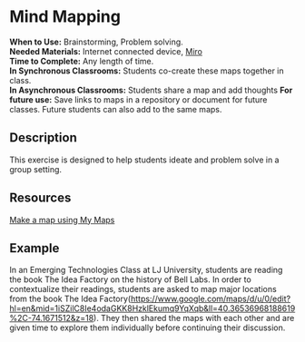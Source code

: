 # Mind Mapping

**When to Use:** Brainstorming, Problem solving.    
**Needed Materials:** Internet connected device, [Miro](https://miro.com/app/dashboard/)   
**Time to Complete:** Any length of time.     
**In Synchronous Classrooms:** Students co-create these maps together in class.  
**In Asynchronous Classrooms:**  Students share a map and add thoughts 
**For future use:** Save links to maps in a repository or document for future classes. Future students can also add to the same maps. 

## Description 
This exercise is designed to help students ideate and problem solve in a group setting. 


## Resources 

[Make a map using My Maps](https://support.google.com/mymaps/answer/3024454?co=GENIE.Platform%3DDesktop&hl=en)

## Example 

In an Emerging Technologies Class at LJ University, students are reading the book The Idea Factory on the history of Bell Labs. In order to contextualize their readings, students are asked to map major locations from the book The Idea Factory(https://www.google.com/maps/d/u/0/edit?hl=en&mid=1iSZilC8Ie4odaGKK8HzklEkumq9YqXqb&ll=40.36536968188619%2C-74.1671512&z=18). They then shared the maps with each other and are given time to explore them individually before continuing their discussion. 
